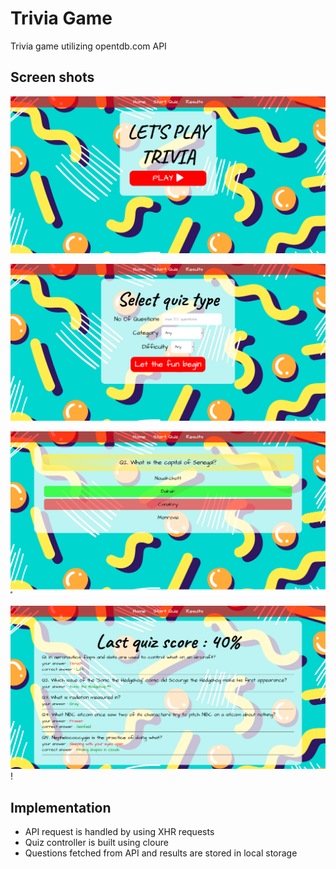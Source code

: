 # Trivia Game
Trivia game utilizing opentdb.com API

## Screen shots

![Game screenshot 1](screenShots/s1.png)


![Game screenshot 2](screenShots/s2.png)


![Game screenshot 2](screenShots/s3.png)


![Game screenshot 2](screenShots/s4.png)!

## Implementation

* API request is handled by using XHR requests
* Quiz controller is built using cloure
* Questions fetched from API and results are stored in local storage



